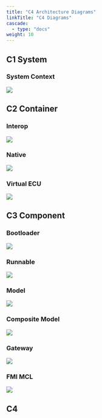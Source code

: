 ```yaml
---
title: "C4 Architecture Diagrams"
linkTitle: "C4 Diagrams"
cascade:
  - type: "docs"
weight: 10
---
```



## C1 System

### System Context
![](images/SystemContext.png)


## C2 Container

### Interop
![](images/Container-Interop.png)

### Native
![](images/Container-Native.png)

### Virtual ECU
![](images/Container-VirtualEcu.png)


## C3 Component

### Bootloader
![](images/Component-Bootloader.png)

### Runnable
![](images/Component-Runnable.png)

### Model
![](images/Component-Model.png)

### Composite Model
![](images/Component-Composite-Model.png)

### Gateway
![](images/Component-FMI-Gateway.png)

### FMI MCL
![](images/Component-FMI-MCL.png)


## C4

